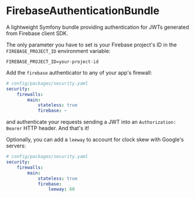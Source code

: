 # FirebaseAuthenticationBundle
A lightweight Symfony bundle providing authentication for JWTs generated from Firebase client SDK.

The only parameter you have to set is your Firebase project's ID in the `FIREBASE_PROJECT_ID` environment variable:

```env
FIREBASE_PROJECT_ID=your-project-id
```

Add the `firebase` authenticator to any of your app's firewall:

```yaml
# config/packages/security.yaml
security:
	firewalls:
		main:
			stateless: true
			firebase: ~
```
and authenticate your requests sending a JWT into an `Authorization: Bearer` HTTP header.
And that's it!

Optionally, you can add a `leeway` to account for clock skew with Google's servers:

```yaml
# config/packages/security.yaml
security:
	firewalls:
		main:
			stateless: true
			firebase:
				leeway: 60
```

